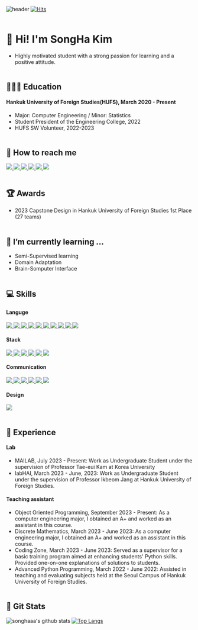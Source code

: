 ![header](https://capsule-render.vercel.app/api?type=waving&color=auto&height=250&section=header&text=Hi%20there👋🏻%20I'm%20songhaaa.&fontAlign=65&fontAlignY=40&fontSize=50&fontColor=927A78&animation=twinkling)
[![Hits](https://hits.seeyoufarm.com/api/count/incr/badge.svg?url=https%3A%2F%2Fgithub.com%2Fsonghaaa%2Fhit-counter&count_bg=%23CCB2F4&title_bg=%23555555&icon=&icon_color=%23FFFFFF&title=hits&edge_flat=false)](https://hits.seeyoufarm.com)
<br/><br/>
# 🐯 Hi! I'm SongHa Kim
- Highly motivated student with a strong passion for learning and a positive attitude.
<br/><br/>

## 👩🏻‍🎓 Education
#### Hankuk University of Foreign Studies(HUFS), March 2020 - Present
- Major: Computer Engineering / Minor: Statistics
- Student President of the Engineering College, 2022
- HUFS SW Volunteer, 2022-2023
<br/><br/>

## 💌 How to reach me
<a href="https://img.shields.io/badge/thdgk0513@gmail.com-EA4335">
  <img src="https://img.shields.io/badge/thdgk0513@gmail.com-EA4335?style=flat-square&logo=gmail&logoColor=white&link=thdgk0513@gmail.com"/>
</a>
<a href="https://img.shields.io/badge/thdgk0513@naver.com-03C75A">
  <img src="https://img.shields.io/badge/thdgk0513@naver.com-03C75A?style=flat-square&logo=naver&logoColor=white&link=thdgk0513@naver.com"/>
</a>
<a href="https://www.instagram.com/songhaaa__/">
  <img src="https://img.shields.io/badge/Instagram-E4405F?style=flat-square&logo=instagram&logoColor=white&link=https://www.instagram.com/songhaaa__/"/>
</a>
<a href="https://www.linkedin.com/in/songhaaakim/">
  <img src="https://img.shields.io/badge/LinkedIn-0A66C2?style=flat-square&logo=linkedin&logoColor=white&link=https://www.linkedin.com/in/songhaaakim/"/>
</a>
<a href="https://velog.io/@songhaaa">
  <img src="https://img.shields.io/badge/Velog-11B48A?style=flat-square&logo=Vimeo&logoColor=white&link=https://velog.io/@songhaaa"/>
</a>
<a href="https://github.com/songhaaa">
  <img src="https://img.shields.io/badge/GitHub-181717?style=flat-square&logo=github&logoColor=white&link=https://github.com/songhaaa"/>
</a>
<br/><br/>

## 🏆 Awards
- 2023 Capstone Design in Hankuk University of Foreign Studies 1st Place (27 teams)
<br/><br/>

## 🌱 I’m currently learning ...
- Semi-Supervised learning
- Domain Adaptation
- Brain-Somputer Interface
<br/><br/>

## 💻 Skills
#### Languge
<a href="https://img.shields.io/badge/Python-3776AB">
  <img src="https://img.shields.io/badge/Python-3776AB?style=flat-square&logo=python&logoColor=white&link=https://github.com/songhaaa"/>
</a> 
<a href="https://img.shields.io/badge/C-A8B9CC">
  <img src="https://img.shields.io/badge/C-A8B9CC?style=flat-square&logo=c&logoColor=white&link=https://github.com/songhaaa"/>
</a>
<a href="https://img.shields.io/badge/C++-00599C">
  <img src="https://img.shields.io/badge/C++-00599C?style=flat-square&logo=cplusplus&logoColor=white&link=https://github.com/songhaaa"/>
</a>
<a href="">
  <img src="https://img.shields.io/badge/Java-008B8B?style=flat-square&logo=&logoColor=white"/>
</a>
<a href="">
  <img src="https://img.shields.io/badge/SAS-4682B4?style=flat-square&logo=sas&logoColor=white"/>
</a>
<a href="https://img.shields.io/badge/R-276DC3">
  <img src="https://img.shields.io/badge/R-276DC3?style=flat-square&logo=r&logoColor=white"/>
</a>
<a href="https://img.shields.io/badge/MySQL-4479A1">
  <img src="https://img.shields.io/badge/MySQL-4479A1?style=flat-square&logo=mysql&logoColor=white"/>
</a>
<a href="https://img.shields.io/badge/HTML5-E34F26">
  <img src="https://img.shields.io/badge/HTML5-E34F26?style=flat-square&logo=html5&logoColor=white"/>
</a>
<a href="https://img.shields.io/badge/CSS3-1572B6">
  <img src="https://img.shields.io/badge/CSS3-1572B6?style=flat-square&logo=css3&logoColor=white"/>
</a>
<a href="https://img.shields.io/badge/JavaScript-F7DF1E">
  <img src="https://img.shields.io/badge/JavaScript-F7DF1E?style=flat-square&logo=javascript&logoColor=white"/>
</a>

#### Stack
<a href="https://img.shields.io/badge/Tensorflow-FF6F00">
  <img src="https://img.shields.io/badge/Tensorflow-FF6F00?style=flat-square&logo=tensorflow&logoColor=white"/>
</a>
<a href="https://img.shields.io/badge/Pytorch-EE4C2C">
  <img src="https://img.shields.io/badge/Pytorch-EE4C2C?style=flat-square&logo=pytorch&logoColor=white"/>
</a>
<a href="https://img.shields.io/badge/Arduino-00878F">
  <img src="https://img.shields.io/badge/Arduino-00878F?style=flat-square&logo=arduino&logoColor=white"/>
</a>
<a href="https://img.shields.io/badge/Linux-FCC624">
  <img src="https://img.shields.io/badge/Linux-FCC624?style=flat-square&logo=linux&logoColor=white"/>
</a>
<a href="https://img.shields.io/badge/Jupyter-F37626">
  <img src="https://img.shields.io/badge/Jupyter-F37626?style=flat-square&logo=jupyter&logoColor=white"/>
</a>
<a href="https://img.shields.io/badge/PyCharm-000000">
  <img src="https://img.shields.io/badge/PyCharm-000000?style=flat-square&logo=pycharm&logoColor=white"/>
</a>

#### Communication
<a href="https://github.com/songhaaa">
  <img src="https://img.shields.io/badge/GitHub-181717?style=flat-square&logo=github&logoColor=white&link=https://github.com/songhaaa"/>
</a>
<a href="https://img.shields.io/badge/Slack-4A154B">
  <img src="https://img.shields.io/badge/Slack-4A154B?style=flat-square&logo=slack&logoColor=white"/>
</a>
<a href="https://img.shields.io/badge/Notion-000000">
  <img src="https://img.shields.io/badge/Notion-000000?style=flat-square&logo=notion&logoColor=white"/>
</a>
<a href="https://img.shields.io/badge/Discord-5865F2">
  <img src="https://img.shields.io/badge/Discord-5865F2?style=flat-square&logo=discord&logoColor=white"/>
</a>
<a href="https://img.shields.io/badge/Google Drive-4285F4">
  <img src="https://img.shields.io/badge/Google Drive-4285F4?style=flat-square&logo=googledrive&logoColor=white"/>
</a>
<a href="https://img.shields.io/badge/Google Meet-00897B">
  <img src="https://img.shields.io/badge/Google Meet-00897B?style=flat-square&logo=googlemeet&logoColor=white"/>
</a>

#### Design
<a href="https://img.shields.io/badge/Figma-F24E1E">
  <img src="https://img.shields.io/badge/Figma-F24E1E?style=flat-square&logo=figma&logoColor=white"/>
</a>
<br/><br/>


## 🔭 Experience
#### Lab
- MAILAB,  July 2023 - Present: Work as Undergraduate Student under the supervision of Professor Tae-eui Kam at Korea University
- labHAI, March 2023 - June, 2023: Work as Undergraduate Student under the supervision of Professor Ikbeom Jang  at Hankuk University of Foreign Studies.
#### Teaching assistant
- Object Oriented Programming, September 2023 - Present: As a computer engineering major, I obtained an A+ and worked as an assistant in this course.
- Discrete Mathematics, March 2023 - June 2023: As a computer engineering major, I obtained an A+ and worked as an assistant in this course.
- Coding Zone, March 2023 - June 2023: Served as a supervisor for a basic training program aimed at enhancing students' Python skills. Provided one-on-one explanations of solutions to students.
- Advanced Python Programming, March 2022 - June 2022: Assisted in teaching and evaluating subjects held at the Seoul Campus of Hankuk University of Foreign Studies.
<br/><br/>

## 🎯 Git Stats
![songhaaa's github stats](https://github-readme-stats.vercel.app/api?username=songhaaa&show=reviews,prs_merged,prs_merged_percentage_icons=true) [![Top Langs](https://github-readme-stats.vercel.app/api/top-langs/?username=songhaaa)](https://github.com/anuraghazra/github-readme-stats)

<!--
**songhaaa/songhaaa** is a ✨ _special_ ✨ repository because its `README.md` (this file) appears on your GitHub profile.

Here are some ideas to get you started:

- 🔭 I’m currently working on ...
- 🌱 I’m currently learning ...
- 👯 I’m looking to collaborate on ...
- 🤔 I’m looking for help with ...
- 💬 Ask me about ...
- 📫 How to reach me: ...
- 😄 Pronouns: ...
- ⚡ Fun fact: ...
-->
